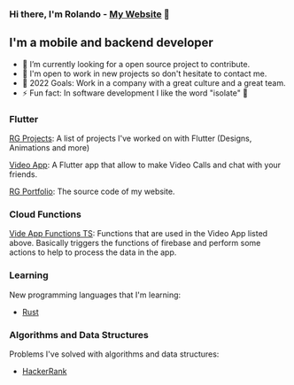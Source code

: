 ### Hi there, I'm Rolando - [My Website][website] 👋

## I'm a mobile and backend developer

- 🌱 I’m currently looking for a open source project to contribute.
- 👯 I'm open to work in new projects so don't hesitate to contact me.
- 🥅 2022 Goals: Work in a company with a great culture and a great team.
- ⚡ Fun fact: In software development I like the word "isolate" 🧐

### Flutter

[RG Projects]: A list of projects I've worked on with Flutter (Designs, Animations and more)

[Video App]: A Flutter app that allow to make Video Calls and chat with your friends.

[RG Portfolio]: The source code of my website.

### Cloud Functions

[Vide App Functions TS]: Functions that are used in the Video App listed above. Basically triggers the functions of firebase and perform some actions to help to process the data in the app.

### Learning

New programming languages that I'm learning:

- [Rust]


### Algorithms and Data Structures

Problems I've solved with algorithms and data structures:

- [HackerRank]

[website]: https://rolando-garcia.netlify.app/#/home
[rg projects]: https://github.com/DevKhalyd/rgProjects
[video app]: https://github.com/DevKhalyd/videocalling_app_flutter
[rg portfolio]: https://github.com/DevKhalyd/rg_portfolio
[vide app functions ts]: https://github.com/DevKhalyd/videocalling_functions_TS
[researcher_bot]: https://github.com/DevKhalyd/researcher_bot
[rust]: https://github.com/DevKhalyd/learning_rust
[HackerRank]: https://github.com/DevKhalyd/hacker_rank_problems

<!--
Here are some ideas to get you started:

- 🔭 I’m currently working on ...
- 🌱 I’m currently learning ...
- 👯 I’m looking to collaborate on ...
- 🤔 I’m looking for help with ...
- 💬 Ask me about ...
- 📫 How to reach me: ...
- 😄 Pronouns: ...
- ⚡ Fun fact: ...

### Flutter Projects

### Backend Projects

### Others
TUTO: https://www.youtube.com/watch?v=ECuqb5Tv9qI&t=315s
Code: https://github.com/codeSTACKr/codeSTACKr


What i want to show I my Readme

Python Bot

Flutter Applications

Learning (Rust)

Algorithms and Data Structure

-->
